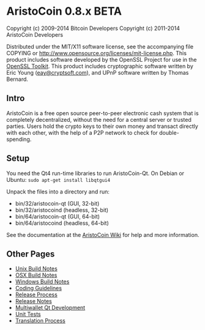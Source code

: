AristoCoin 0.8.x BETA
====================

Copyright (c) 2009-2014 Bitcoin Developers
Copyright (c) 2011-2014 AristoCoin Developers

Distributed under the MIT/X11 software license, see the accompanying
file COPYING or http://www.opensource.org/licenses/mit-license.php.
This product includes software developed by the OpenSSL Project for use in the [OpenSSL Toolkit](http://www.openssl.org/). This product includes
cryptographic software written by Eric Young ([eay@cryptsoft.com](mailto:eay@cryptsoft.com)), and UPnP software written by Thomas Bernard.


Intro
---------------------
AristoCoin is a free open source peer-to-peer electronic cash system that is
completely decentralized, without the need for a central server or trusted
parties.  Users hold the crypto keys to their own money and transact directly
with each other, with the help of a P2P network to check for double-spending.


Setup
---------------------
You need the Qt4 run-time libraries to run AristoCoin-Qt. On Debian or Ubuntu:
	`sudo apt-get install libqtgui4`

Unpack the files into a directory and run:

- bin/32/aristocoin-qt (GUI, 32-bit)
- bin/32/aristocoind (headless, 32-bit)
- bin/64/aristocoin-qt (GUI, 64-bit)
- bin/64/aristocoind (headless, 64-bit)

See the documentation at the [AristoCoin Wiki](http://aristocoin.info)
for help and more information.


Other Pages
---------------------
- [Unix Build Notes](build-unix.md)
- [OSX Build Notes](build-osx.md)
- [Windows Build Notes](build-msw.md)
- [Coding Guidelines](coding.md)
- [Release Process](release-process.md)
- [Release Notes](release-notes.md)
- [Multiwallet Qt Development](multiwallet-qt.md)
- [Unit Tests](unit-tests.md)
- [Translation Process](translation_process.md)
